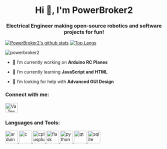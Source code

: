 <h1 align="center">Hi 👋, I'm PowerBroker2</h1>
<h3 align="center">Electrical Engineer making open-source robotics and software projects for fun!</h3>

[![PowerBroker2's github stats](https://github-readme-stats.vercel.app/api?username=PowerBroker2&theme=solarized-light)](https://github.com/anuraghazra/github-readme-stats)
[![Top Langs](https://github-readme-stats.vercel.app/api/top-langs/?username=PowerBroker2)](https://github.com/anuraghazra/github-readme-stats)

<p align="left"> <img src="https://komarev.com/ghpvc/?username=powerbroker2&label=Profile%20views&color=0e75b6&style=flat" alt="powerbroker2" /> </p>

- 🔭 I’m currently working on **Arduino RC Planes**

- 🌱 I’m currently learning **JavaScript and HTML**

- 🤝 I’m looking for help with **Advanced GUI Design**

<h3 align="left">Connect with me:</h3>
<p align="left">
<a href="https://www.youtube.com/channel/UCMtvD_Sg7WeCJ690b3qEIAg?pbjreload=102" target="blank"><img align="center" src="https://cdn.jsdelivr.net/npm/simple-icons@3.0.1/icons/youtube.svg" alt="Va_Tech_EE" height="30" width="40" /></a>
</p>

<h3 align="left">Languages and Tools:</h3>
<p align="left"> <a href="https://www.arduino.cc/" target="_blank"> <img src="https://cdn.worldvectorlogo.com/logos/arduino-1.svg" alt="arduino" width="40" height="40"/> </a> <a href="https://www.cprogramming.com/" target="_blank"> <img src="https://devicons.github.io/devicon/devicon.git/icons/c/c-original.svg" alt="c" width="40" height="40"/> </a> <a href="https://www.w3schools.com/cpp/" target="_blank"> <img src="https://devicons.github.io/devicon/devicon.git/icons/cplusplus/cplusplus-original.svg" alt="cplusplus" width="40" height="40"/> </a> <a href="https://flask.palletsprojects.com/" target="_blank"> <img src="https://www.vectorlogo.zone/logos/pocoo_flask/pocoo_flask-icon.svg" alt="flask" width="40" height="40"/> </a> <a href="https://www.python.org" target="_blank"> <img src="https://devicons.github.io/devicon/devicon.git/icons/python/python-original.svg" alt="python" width="40" height="40"/> </a> <a href="https://www.qt.io/" target="_blank"> <img src="https://upload.wikimedia.org/wikipedia/commons/0/0b/Qt_logo_2016.svg" alt="qt" width="40" height="40"/> </a> <a href="https://www.sqlite.org/" target="_blank"> <img src="https://www.vectorlogo.zone/logos/sqlite/sqlite-icon.svg" alt="sqlite" width="40" height="40"/> </a> </p>
